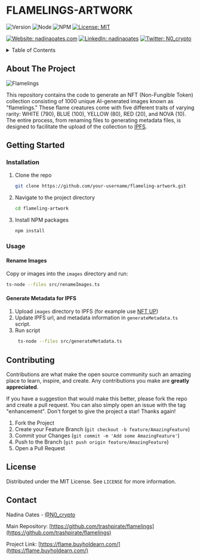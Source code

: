 # FLAMELINGS-ARTWORK

![Version](https://img.shields.io/badge/version-1.0.0-blue.svg?style=for-the-badge)
![Node](https://img.shields.io/badge/node-v20.10.0-blue.svg?style=for-the-badge)
![NPM](https://img.shields.io/badge/npm-v10.2.3-blue?style=for-the-badge)
[![License: MIT](https://img.shields.io/github/license/trashpirate/hold-earn.svg?style=for-the-badge)](https://github.com/trashpirate/hold-earn/blob/main/LICENSE)

[![Website: nadinaoates.com](https://img.shields.io/badge/Portfolio-00e0a7?style=for-the-badge&logo=Website)](https://nadinaoates.com)
[![LinkedIn: nadinaoates](https://img.shields.io/badge/LinkedIn-0a66c2?style=for-the-badge&logo=LinkedIn&logoColor=f5f5f5)](https://linkedin.com/in/nadinaoates)
[![Twitter: N0_crypto](https://img.shields.io/badge/@N0_crypto-black?style=for-the-badge&logo=X)](https://twitter.com/N0_crypto)

<!-- ![Nextjs](https://img.shields.io/badge/next-v13.5.4-blue?style=for-the-badge)
![Tailwindcss](https://img.shields.io/badge/TailwindCSS-v3.0-blue?style=for-the-badge)
![Wagmi](https://img.shields.io/badge/Wagmi-v1.4.3-blue?style=for-the-badge) -->

<!-- TABLE OF CONTENTS -->
<details>
  <summary>Table of Contents</summary>
  <ol>
    <li>
      <a href="#about-the-project">About The Project</a>
    </li>
    <li>
      <a href="#getting-started">Getting Started</a>
      <ul>
        <li><a href="#installation">Installation</a></li>
        <li><a href="#usage">Usage</a></li>
      </ul>
    </li>
    <li><a href="#contributing">Contributing</a></li>
    <li><a href="#license">License</a></li>
    <li><a href="#contact">Contact</a></li>
    <!-- <li><a href="#acknowledgments">Acknowledgments</a></li> -->
  </ol>
</details>

<!-- ABOUT THE PROJECT -->

## About The Project

![Flamelings](https://flame.buyholdearn.com/preview.jpeg?raw=true)

This repository contains the code to generate an NFT (Non-Fungible Token) collection consisting of 1000 unique AI-generated images known as "flamelings." These flame creatures come with five different traits of varying rarity: WHITE (790), BLUE (100), YELLOW (80), RED (20), and NOVA (10). The entire process, from renaming files to generating metadata files, is designed to facilitate the upload of the collection to [IPFS](https://ipfs.tech/).

<!-- GETTING STARTED -->

## Getting Started

### Installation

1. Clone the repo
   ```sh
   git clone https://github.com/your-username/flameling-artwork.git
   ```
2. Navigate to the project directory
   ```sh
   cd flameling-artwork
   ```
3. Install NPM packages
   ```sh
   npm install
   ```

### Usage

#### Rename Images

Copy or images into the `images` directory and run:

```sh
ts-node --files src/renameImages.ts
```

#### Generate Metadata for IPFS

1. Upload `images` directory to IPFS (for example use [NFT UP](https://nft.storage/))
2. Update IPFS url, and metadata information in `generateMetadata.ts` script.
3. Run script
   ```sh
    ts-node --files src/generateMetadata.ts
   ```

<!-- CONTRIBUTING -->

## Contributing

Contributions are what make the open source community such an amazing place to learn, inspire, and create. Any contributions you make are **greatly appreciated**.

If you have a suggestion that would make this better, please fork the repo and create a pull request. You can also simply open an issue with the tag "enhancement".
Don't forget to give the project a star! Thanks again!

1. Fork the Project
2. Create your Feature Branch (`git checkout -b feature/AmazingFeature`)
3. Commit your Changes (`git commit -m 'Add some AmazingFeature'`)
4. Push to the Branch (`git push origin feature/AmazingFeature`)
5. Open a Pull Request

<!-- LICENSE -->

## License

Distributed under the MIT License. See `LICENSE` for more information.

<!-- CONTACT -->

## Contact

Nadina Oates - [@N0_crypto](https://twitter.com/N0_crypto)

Main Repository: [https://github.com/trashpirate/flamelings](https://github.com/trashpirate/flamelings)

Project Link: [https://flame.buyholdearn.com/](https://flame.buyholdearn.com/)

<!-- ACKNOWLEDGMENTS -->
<!-- ## Acknowledgments -->
